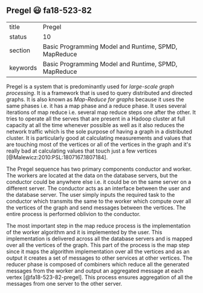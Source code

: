 ## Pregel :smiley: fa18-523-82


|          |                                                      |
| -------- | ---------------------------------------------------- |
| title    | Pregel                                               | 
| status   | 10                                                   |
| section  | Basic Programming Model and Runtime, SPMD, MapReduce |
| keywords | Basic Programming Model and Runtime, SPMD, MapReduce |


Pregel is a system that is predominantly used for *large-scale graph processing*. It is a framework that is used to query distributed and directed graphs. It is also known as *Map-Reduce for graphs* because it uses the same phases i.e. it has a map phase and a reduce phase. It uses several iterations of map reduce i.e. several map reduce steps one after the other. It tries to operate all the serves that are present in a Hadoop cluster at full capacity at all the time whenever possible as well as it also reduces the network traffic which is the sole purpose of having a graph in a distributed cluster. It is particularly good at calculating measurements and values that are touching most of the vertices or all of the vertices in the graph and it's really bad at calculating values that touch just a few vertices [@Malewicz:2010:PSL:1807167.1807184]. 

The Pregel sequence has two primary components conductor and worker. The workers are located at the data on the database servers, but the conductor could be anywhere else i.e. it could be on the same server on a different server. The conductor acts as an interface between the user and the database server. The user simply inputs the required task to the conductor which transmits the same to the worker which compute over all the vertices of the graph and send messages between the vertices. The entire process is performed oblivion to the conductor. 

The most important step in the map reduce process is the implementation of the worker algorithm and it is implemented by the user. This implementation is delivered across all the database servers and is mapped over all the vertices of the graph. This part of the process is the map step since it maps the algorithm implementation over all the vertices and as an output it creates a set of messages to other services at other vertices.  The reducer phase is composed of combiners which reduce all the generated messages from the worker and output an aggregated message at each vertex [@fa18-523-82-pregel]. This process ensures aggregation of all the messages from one server to the other server. 



